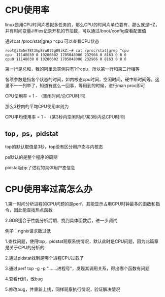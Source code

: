 # CPU使用率

linux是用CPU时间片模拟多任务的，那么CPU的时间片单位要有，那么就是HZ，并有时间变量Jiffies记录开机的节拍数，可以通过/boot/config查看配置值

通过cat /proc/stat|grep ^cpu 可以查看CPU状态

```shell
root@iZm5e78t3hp8rw0t2g09ikZ:~# cat /proc/stat|grep ^cpu
cpu  11148039 0 10206602 1705048006 232966 0 8163 0 0 0
cpu0 11148039 0 10206602 1705048006 232966 0 8163 0 0 0
```

第一行是总和，我的阿里云实例只有1个cpu，所以第一行和第二行相等

各项参数是指各个状态的时间，如内核态cpu时间，空闲时间，硬中断时间等，这里不一一列举了，知道有这么一回事，等用到的时候，进行man proc即可

CPU使用率 = 1 - （空闲时间/总CPU时间）

那么3秒内的平均CPU使用率则为

CPU平均使用率 = 1 - （某3秒内空闲时间/某3秒内总CPU时间）

## top，ps，pidstat

top的默认取值是3秒，top没有区分用户态与内核态

ps默认的是整个程序的周期

pidstat展示了进程的具体用户态信息

# CPU使用率过高怎么办

1.第一时间分析进程的CPU问题的是perf，其能显示占用CPU时钟最多的函数和指令，因此能查找热点函数

2.GDB适合于性能分析后期，找到具体函数后，进一步调试

例子：ngnix请求数过低

1.查找问题，使用top，pidstat观察系统情况，默认此时是CPU问题，因为此篇章是关于CPU的分析的

2.通过pidstat找到是哪个进程CPU过载了

3.通过perf top -g -p ".......进程号"，发现其调用关系，得出哪个函数有问题

4.查看代码，改bug

5.修改bug，并重新上线，同样观察执行情况，验证解决情况





